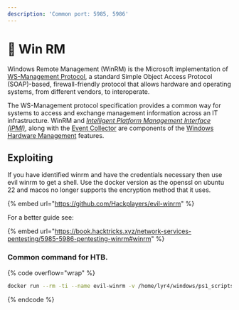 ```yaml
---
description: 'Common port: 5985, 5986'
---
```


# 💾 Win RM

Windows Remote Management (WinRM) is the Microsoft implementation of [WS-Management Protocol](https://learn.microsoft.com/en-us/windows/win32/winrm/ws-management-protocol), a standard Simple Object Access Protocol (SOAP)-based, firewall-friendly protocol that allows hardware and operating systems, from different vendors, to interoperate.

The WS-Management protocol specification provides a common way for systems to access and exchange management information across an IT infrastructure. WinRM and [_Intelligent Platform Management Interface (IPMI)_](https://learn.microsoft.com/en-us/windows/win32/winrm/windows-remote-management-glossary#i), along with the [Event Collector](https://learn.microsoft.com/en-us/previous-versions/windows/it-pro/windows-server-2003/cc785056\(v=ws.10\)#event-collector) are components of the [Windows Hardware Management](https://learn.microsoft.com/en-us/previous-versions/windows/it-pro/windows-server-2003/cc785056\(v=ws.10\)) features.

## Exploiting

If you have identified winrm and have the credentials necessary then use evil winrm to get a shell. Use the docker version as the openssl on ubuntu 22 and macos no longer supports the encryption method that it uses.&#x20;

{% embed url="https://github.com/Hackplayers/evil-winrm" %}

For a better guide see:

{% embed url="https://book.hacktricks.xyz/network-services-pentesting/5985-5986-pentesting-winrm#winrm" %}

### Common command for HTB.

{% code overflow="wrap" %}
```bash
docker run --rm -ti --name evil-winrm -v /home/lyr4/windows/ps1_scripts:/ps1_scripts -v /home/lyr4/windows/exe_files:/exe_files -v /home/foo/data:/data oscarakaelvis/evil-winrm -i '<ip>' -u support -p '<password>' -s '/ps1_scripts/' -e '/exe_files/'
```
{% endcode %}

